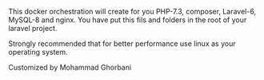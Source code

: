This docker orchestration will create for you PHP-7.3, composer, Laravel-6, MySQL-8 and nginx.
You have put this fils and folders in the root of your laravel project.

Strongly recommended that for better performance use linux as your operating system.

Customized by Mohammad Ghorbani